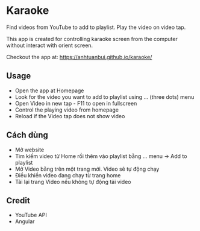 # Karaoke

Find videos from YouTube to add to playlist. Play the video on video tap. 

This app is created for controlling karaoke screen from the computer without interact with orient screen.

Checkout the app at: https://anhtuanbui.github.io/karaoke/

## Usage

- Open the app at Homepage
- Look for the video you want to add to playlist using ... (three dots) menu
- Open Video in new tap - F11 to open in fullscreen
- Control the playing video from homepage
- Reload if the Video tap does not show video

## Cách dùng

- Mở website
- Tìm kiếm video từ Home rồi thêm vào playlist bằng ... menu -> Add to playlist
- Mở Video bằng trên một trang mới. Video sẽ tự động chạy
- Điều khiển video đang chạy từ trang home
- Tải lại trang Video nếu không tự động tải video

## Credit

- YouTube API
- Angular
